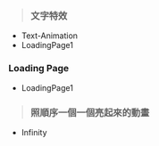 >### 文字特效
* Text-Animation
* LoadingPage1

### Loading Page
* LoadingPage1

>### 照順序一個一個亮起來的動畫
* Infinity
